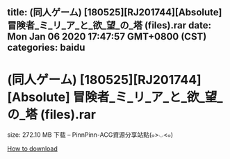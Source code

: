 
title: (同人ゲーム) [180525][RJ201744][Absolute] 冒険者_ミ_リ_ア_と_欲_望_の_塔 (files).rar
date: Mon Jan 06 2020 17:47:57 GMT+0800 (CST)    
categories: baidu
---

# (同人ゲーム) [180525][RJ201744][Absolute] 冒険者_ミ_リ_ア_と_欲_望_の_塔 (files).rar
size: 272.10 MB
 下载 – PinnPinn-ACG資源分享站點(๑>◡<๑)
 

[How to download](https://bpcam.bemobtrk.com/go/2ceec3aa-1ca2-46d6-b9ff-aaa5c184517c?jno=3447)
